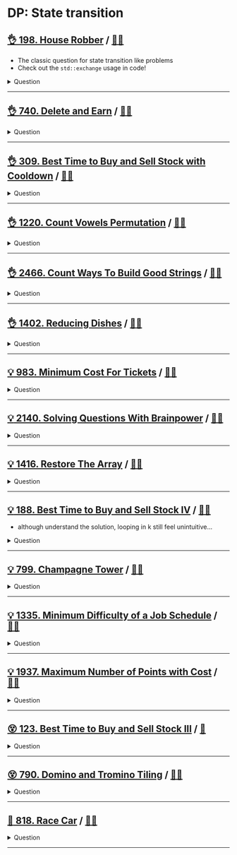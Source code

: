 # DP: State transition

## [:ok_hand: 198. House Robber](https://leetcode.com/problems/house-robber) / [:man_technologist:](house_robber.h)

- The classic question for state transition like problems
- Check out the `std::exchange` usage in code!

<details><summary markdown="span">Question</summary>

```markdown
You are a professional robber planning to rob houses along a street.

Each house has a certain amount of money stashed, the only constraint stopping
you from robbing each of them is that adjacent houses have security systems
connected and it will automatically contact the police if two adjacent houses
were broken into on the same night.

Given an integer array nums representing the amount of money of each house,
return the maximum amount of money you can rob tonight without alerting the
police.
```

</details>

------------------------------------------------------------------------------

## [:ok_hand: 740. Delete and Earn](https://leetcode.com/problems/delete-and-earn/) / [:man_technologist:](delete_and_earn.h)

<details><summary markdown="span">Question</summary>

```markdown
You are given an integer array nums.

You want to maximize the number of points you get by performing the following operation any number of times:

- Pick any nums[i] and delete it to earn nums[i] points.
- Afterwards, you must delete every element equal to nums[i] - 1 and every element equal to nums[i] + 1.

Return the maximum number of points you can earn by applying the above operation some number of times.

Input: nums = [3,4,2]
Output: 6
Explanation: You can perform the following operations:
- Delete 4 to earn 4 points. Consequently, 3 is also deleted. nums = [2].
- Delete 2 to earn 2 points. nums = [].
You earn a total of 6 points.

Input: nums = [2,2,3,3,3,4]
Output: 9
Explanation: You can perform the following operations:
- Delete a 3 to earn 3 points. All 2's and 4's are also deleted. nums = [3,3].
- Delete a 3 again to earn 3 points. nums = [3].
- Delete a 3 once more to earn 3 points. nums = [].
You earn a total of 9 points.
```

</details>

------------------------------------------------------------------------------

## [:ok_hand: 309. Best Time to Buy and Sell Stock with Cooldown](https://leetcode.com/problems/best-time-to-buy-and-sell-stock-with-cooldown/) / [:man_technologist:](buy_sell_stock_with_cooldown.h)

<details><summary markdown="span">Question</summary>

```markdown
- You are given an array prices where prices[i] is the price of a given stock on the ith day.

Find the maximum profit you can achieve.

You may complete as many transactions as you like (i.e., buy one and sell one
share of the stock multiple times) with the following restrictions:
- After you sell your stock, you cannot buy stock on the next day
  (i.e., cool-down one day).
- You may not engage in multiple transactions simultaneously
  (i.e., you must sell the stock before you buy again).
- Different sequences are counted as different combinations.

Input: prices = [1,2,3,0,2]
Output: 3
Explanation: transactions = [buy, sell, cool-down, buy, sell]
```

</details>

------------------------------------------------------------------------------

## [:ok_hand: 1220. Count Vowels Permutation](https://leetcode.com/problems/count-vowels-permutation/) / [:man_technologist:](count_vowels_permutation.h)

<details><summary markdown="span">Question</summary>

```markdown
Given an integer n, your task is to count how many strings of length n can be formed under the following rules:

Each character is a lower case vowel ('a', 'e', 'i', 'o', 'u')
Each vowel 'a' may only be followed by an 'e'.
Each vowel 'e' may only be followed by an 'a' or an 'i'.
Each vowel 'i' may not be followed by another 'i'.
Each vowel 'o' may only be followed by an 'i' or a 'u'.
Each vowel 'u' may only be followed by an 'a'.
Since the answer may be too large, return it modulo 10^9 + 7.

Input: n = 2
Output: 10
Explanation: All possible strings are:
"ea", "ia", "ua",
"ae", "ie",
"ei", "oi",
"io",
"iu", "ou"
```

</details>

------------------------------------------------------------------------------

## [:ok_hand: 2466. Count Ways To Build Good Strings](https://leetcode.com/problems/count-ways-to-build-good-strings) / [:man_technologist:](count_ways_to_build_good_str.h)

<details><summary markdown="span">Question</summary>

```markdown
Given the integers zero, one, low, and high, we can construct a string by
- starting with an empty string, and then
- at each step perform either of the following:

- Append the character '0' zero times.
- Append the character '1' one times.

This can be performed any number of times.

A good string is a string constructed by the above process having a length
between low and high (inclusive).

Return the number of different good strings that can be constructed satisfying
these properties.

Since the answer can be large, return it modulo 1e9 + 7.

Input: low = 2, high = 3, zero = 1, one = 2
Output: 5
Explanation: The good strings are "00", "11", "000", "110", and "011".
```

</details>

------------------------------------------------------------------------------

## [:ok_hand: 1402. Reducing Dishes](https://leetcode.com/problems/reducing-dishes) / [:man_technologist:](reducing_dishes.h)

<details><summary markdown="span">Question</summary>

```markdown
A chef has collected data on the satisfaction level of his n dishes.
hef can cook any dish in 1 unit of time.

"Like-time coefficient" of a dish is defined as the time taken to cook that dish
including previous dishes multiplied by its satisfaction level i.e.

- time[i] * satisfaction[i].

Return the maximum sum of like-time coefficient that the chef can obtain after
dishes preparation.

Dishes can be prepared in any order and the chef can discard some dishes to get
this maximum value.

Input: satisfaction = [-1,-8,0,5,-9]
Output: 14
Explanation: After Removing the second and last dish, the maximum total
like-time coefficient will be equal to (-1*1 + 0*2 + 5*3 = 14).
Each dish is prepared in one unit of time.
```

</details>

------------------------------------------------------------------------------

## [:bulb: 983. Minimum Cost For Tickets](https://leetcode.com/problems/minimum-cost-for-tickets) / [:man_technologist:](min_cost_for_tickets.h)

<details><summary markdown="span">Question</summary>

```markdown
You have planned some train traveling one year in advance. The days of the year
in which you will travel are given as an integer array days.
Each day is an integer from 1 to 365.

Train tickets are sold in three different ways:

- a 1-day pass is sold for costs[0] dollars,
- a 7-day pass is sold for costs[1] dollars, and
- a 30-day pass is sold for costs[2] dollars.

The passes allow that many days of consecutive travel.

For example, if we get a 7-day pass on day 2, then we can travel for 7 days:
2, 3, 4, 5, 6, 7, and 8.

Return the minimum number of dollars you need to travel every day in the given
list of days.

Input: days = [1,4,6,7,8,20], costs = [2,7,15]
Output: 11
Explanation: For example, here is one way to buy passes that lets you travel your travel plan:
On day 1, you bought a 1-day pass for costs[0] = $2, which covered day 1.
On day 3, you bought a 7-day pass for costs[1] = $7, which covered days 3, 4, ..., 9.
On day 20, you bought a 1-day pass for costs[0] = $2, which covered day 20.
In total, you spent $11 and covered all the days of your travel.
```

</details>

------------------------------------------------------------------------------

## [:bulb: 2140. Solving Questions With Brainpower](https://leetcode.com/problems/solving-questions-with-brainpower/) / [:man_technologist:](solving_questions_with_brainpower.h)

<details><summary markdown="span">Question</summary>

```markdown
You are given a 0-indexed 2D integer array questions where

- questions[i] = [pointsi, brainpoweri].

The array describes the questions of an exam, where you have to process the
questions in order (i.e., starting from question 0) and make a decision whether
to solve or skip each question.

Solving question i will earn you pointsi points but you will be unable to solve
each of the next brainpoweri questions.

If you skip question i, you get to make the decision on the next question.

For example, given questions = [[3, 2], [4, 3], [4, 4], [2, 5]]:

If question 0 is solved, you will earn 3 points but you will be unable to solve
questions 1 and 2.

If instead, question 0 is skipped and question 1 is solved, you will earn 4
points but you will be unable to solve the remaining questions.

Return the maximum points you can earn for the exam.


Input: questions = [[1,1],[2,2],[3,3],[4,4],[5,5]]
Output: 7
Explanation: The maximum points can be earned by solving questions 1 and 4.
- Skip question 0
- Solve question 1: Earn 2 points, will be unable to solve the next 2 questions
- Unable to solve questions 2 and 3
- Solve question 4: Earn 5 points
Total points earned: 2 + 5 = 7. There is no other way to earn 7 or more points.

```

</details>

------------------------------------------------------------------------------

## [:bulb: 1416. Restore The Array](https://leetcode.com/problems/restore-the-array/) / [:man_technologist:](restore_the_array.h)

<details><summary markdown="span">Question</summary>

```markdown
A program was supposed to print an array of integers.

The program forgot to print white spaces and the array is printed as a string of
digits s and all we know is that all integers in the array were in the range
[1, k] and there are no leading zeros in the array.

Given the string s and the integer k, return the number of the possible arrays
that can be printed as s using the mentioned program.

Since the answer may be very large, return it modulo 10^9 + 7.

Input: s = "1317", k = 2000
Output: 8
Explanation: Possible arrays are [1317],[131,7],[13,17],[1,317],[13,1,7],
                                 [1,31,7],[1,3,17],[1,3,1,7]
Input: s = "1000", k = 10
Output: 0
Explanation: There cannot be an array that was printed this way and has all
             integer >= 1 and <= 10.
```

</details>

------------------------------------------------------------------------------

## [:bulb: 188. Best Time to Buy and Sell Stock IV](https://leetcode.com/problems/best-time-to-buy-and-sell-stock-iv/) / [:man_technologist:](buy_sell_stock_iv.h)

- although understand the solution, looping in k still feel unintuitive...

<details><summary markdown="span">Question</summary>

```markdown
- You are given an integer array prices where prices[i] is the price of a given
  stock on the ith day, and an integer k.
- Find the maximum profit you can achieve. You may complete at most k transactions.
- Note: You may not engage in multiple transactions simultaneously
  (i.e., you must sell the stock before you buy again).

Input: k = 2, prices = [3,2,6,5,0,3]
Output: 7
Explanation: Buy on day 2 (price = 2) and sell on day 3 (price = 6), profit = 6-2 = 4.
             Then buy on day 5 (price = 0) and sell on day 6 (price = 3), profit = 3-0 = 3.
```

</details>

------------------------------------------------------------------------------

## [:bulb: 799. Champagne Tower](https://leetcode.com/problems/champagne-tower/) / [:man_technologist:](champagne_tower.h)

<details><summary markdown="span">Question</summary>

```markdown
We stack glasses in a pyramid, where
the first row has 1 glass,
the second row has 2 glasses, and so on until the 100th row.

Each glass holds one cup of champagne.

Then, some champagne is poured into the first glass at the top.

When the topmost glass is full, any excess liquid poured will fall equally to
the glass immediately to the left and right of it.

When those glasses become full, any excess champagne will fall equally to
the left and right of those glasses, and so on.

(A glass at the bottom row has its excess champagne fall on the floor.)

For example, after one cup of champagne is poured, the top most glass is full.
         [1]

After two cups of champagne are poured, the two glasses on the second row are
half full.
         [1]
     [0.5]  [0.5]


After three cups of champagne are poured, those two cups become full
, there are 3 full glasses total now.
         [1]
       [1]  [1]


After four cups of champagne are poured, the third row has the middle glass half
full, and the two outside glasses are a quarter full

         [1]
       [1]  [1]
[0.25]   [0.5]  [0.25]
```

</details>

------------------------------------------------------------------------------

## [:bulb: 1335. Minimum Difficulty of a Job Schedule](https://leetcode.com/problems/minimum-difficulty-of-a-job-schedule/) / [:man_technologist:](min_difficulty_of_job_schedule.h)

<details><summary markdown="span">Question</summary>

```markdown
You want to schedule a list of jobs in d days.
- Jobs are dependent (i.e To work on the ith job, you have to finish all the jobs j where 0 <= j < i).
- You have to finish at least one task every day.
- The difficulty of a job schedule is the sum of difficulties of each day of the d days.
- The difficulty of a day is the maximum difficulty of a job done on that day.

You are given an integer array jobDifficulty and an integer d.
The difficulty of the ith job is jobDifficulty[i].

Return the minimum difficulty of a job schedule.
If you cannot find a schedule for the jobs return -1.

Input: jobDifficulty = [6,5,4,3,2,1], d = 2
Output: 7
Explanation:
day-1: 6, 5, 4, 3, 2 --> with day 1 difficulty = 6.
day-2: 1 --> with day 2 difficulty = 1.
The difficulty of the schedule = 6 + 1 = 7

Input: jobDifficulty = [9,9,9], d = 4
Output: -1
Explanation: If you finish a job per day you will still have a free day.
you cannot find a schedule for the given jobs.

```

</details>

------------------------------------------------------------------------------

## [:bulb: 1937. Maximum Number of Points with Cost](https://leetcode.com/problems/maximum-number-of-points-with-cost/) / [:man_technologist:](max_number_of_pts_with_cost.h)

<details><summary markdown="span">Question</summary>

```markdown
You are given an m x n integer matrix points (0-indexed).

Starting with 0 points, you want to maximize the number of points you can get from the matrix.
To gain points, you must pick one cell in each row.

Picking the cell at coordinates (r, c) will add points[r][c] to your score.

However, for every two adjacent rows r and r + 1 (where 0 <= r < m - 1), picking
cells at coordinates (r, c1) and (r + 1, c2) will subtract abs(c1 - c2) from
your score.

Return the maximum number of points you can achieve.

Input: points = [[1,2,3],
                [1,5,1],
                [3,1,1]]
Output: 9

Explanation:
Optimal cells to pick: (0, 2), (1, 1), and (2, 0).
where you add 3 + 5 + 3 = 11 to your score from each row
However, and subtract abs(2 - 1) + abs(1 - 0) = 2
Your final score is 11 - 2 = 9.
```

</details>

------------------------------------------------------------------------------

## [:dizzy_face: 123. Best Time to Buy and Sell Stock III](https://leetcode.com/problems/best-time-to-buy-and-sell-stock-iii) / [:snake:](best_time_to_buy_and_sell_stock_iii.h)

<details><summary markdown="span">Question</summary>

```markdown
You are given an array prices where prices[i] is the price of a given stock on the ith day.

Find the maximum profit you can achieve. You may complete at most two transactions.

Note: You may not engage in multiple transactions simultaneously (i.e., you must sell the stock before you buy again).

Example 1:

Input: prices = [3,3,5,0,0,3,1,4]
Output: 6
Explanation: Buy on day 4 (price = 0) and sell on day 6 (price = 3), profit = 3-0 = 3.
Then buy on day 7 (price = 1) and sell on day 8 (price = 4), profit = 4-1 = 3.
Example 2:

Input: prices = [1,2,3,4,5]
Output: 4
Explanation: Buy on day 1 (price = 1) and sell on day 5 (price = 5), profit = 5-1 = 4.
Note that you cannot buy on day 1, buy on day 2 and sell them later, as you are engaging multiple transactions at the same time. You must sell before buying again.
Example 3:

Input: prices = [7,6,4,3,1]
Output: 0
Explanation: In this case, no transaction is done, i.e. max profit = 0.
```

</details>

------------------------------------------------------------------------------

## [:dizzy_face: 790. Domino and Tromino Tiling](https://leetcode.com/problems/domino-and-tromino-tiling/) / [:man_technologist:](domino_and_tromino_tiling.h)

<details><summary markdown="span">Question</summary>

```markdown
You have two types of tiles: a 2 x 1 domino shape and a tromino shape. You may rotate these shapes.

Domino tile:  OO
Tromino tile: OO
              O

Given an integer n, return the number of ways to tile an 2 x n board.
Since the answer may be very large, return it modulo 10^9 + 7.

In a tiling, every square must be covered by a tile.
Two tilings are different if and only if there are two 4-directionally adjacent
cells on the board such that exactly one of the tilings has both squares
occupied by a tile.

Input: n = 3
Output: 5
Explanation:
O XX     O O O    XX O    TT L    T LL
O XX     O O O    XX O    T LL    TT L
```

</details>

------------------------------------------------------------------------------

## [:exploding_head: 818. Race Car](https://leetcode.com/problems/race-car/) / [:man_technologist:](race_car.h)

<details><summary markdown="span">Question</summary>

```markdown
Your car starts at position 0 and speed +1 on an infinite number line.
Your car can go into negative positions.
Your car drives automatically according to a sequence of instructions
- 'A' (accelerate):
  - `position += speed`
  - `speed *= 2`
- 'R' (reverse):
  - Your position stays the same, but ...
  - If your speed is positive then `speed = -1`
  - else: `speed = 1`

Given a target position target, return the length of the shortest sequence of instructions to get there.

Input: target = 6
Output: 5
Explanation:
- The shortest instruction sequence is "AAARA".
- Your position goes from 0 --> 1 --> 3 --> 7 -->  7 -->  6
- Your speed goes from    1 --> 1 --> 2 --> 4 --> -1 --> -2
```

</details>

------------------------------------------------------------------------------
